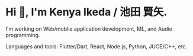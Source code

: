# Hi 👋, I'm Kenya Ikeda / 池田 賢矢.

I'm working on Web/moblie application development, ML, and Audio programming.

Languages and tools: Flutter/Dart, React, Node.js, Python, JUCE/C++, etc.
